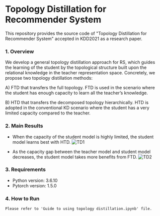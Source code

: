 # Topology Distillation for Recommender System
This repository provides the source code of "Topology Distillation for Recommender System" accepted in KDD2021 as a research paper.

### 1. Overview
We develop a general topology distillation approach for RS, which guides the learning of the student by the topological structure built upon the relational knowledge in the teacher representation space.
Concretely, we propose two topology distillation methods: 

A) FTD that transfers the full topology. FTD is used in the scenario where the student has enough capacity to learn all the teacher’s knowledge.

B) HTD that transfers the decomposed topology hierarchically. HTD is adopted in the conventional KD scenario where the student has a very limited capacity compared to the teacher.

### 2. Main Results

- When the capacity of the student model is highly limited, the student model learns best with HTD.
![TD1](https://user-images.githubusercontent.com/68782810/124361145-8a4ddc00-dc68-11eb-8a2f-1e93efd26184.jpg)

- As the capacity gap between the teacher model and student model decreases, the student model takes more benefits from FTD.
![TD2](https://user-images.githubusercontent.com/68782810/124361147-8b7f0900-dc68-11eb-8ccd-bfe93131c7b0.jpg)


### 3. Requirements
- Python version: 3.6.10
- Pytorch version: 1.5.0

### 4. How to Run
```
Please refer to 'Guide to using topology distillation.ipynb' file.
```
